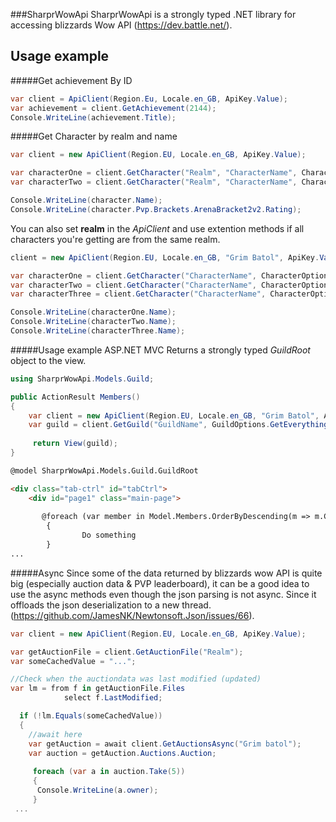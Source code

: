 ###SharprWowApi
SharprWowApi is a strongly typed .NET library for accessing blizzards Wow API (https://dev.battle.net/).

## Usage example

#####Get achievement By ID

```c#
var client = ApiClient(Region.Eu, Locale.en_GB, ApiKey.Value);
var achievement = client.GetAchievement(2144);
Console.WriteLine(achievement.Title);
```  

#####Get Character by realm and name

```c#
var client = new ApiClient(Region.EU, Locale.en_GB, ApiKey.Value);

var characterOne = client.GetCharacter("Realm", "CharacterName", CharacterOptions.None);
var characterTwo = client.GetCharacter("Realm", "CharacterName", CharacterOptions.GetPvP);

Console.WriteLine(character.Name);
Console.WriteLine(character.Pvp.Brackets.ArenaBracket2v2.Rating);
```
You can also set __realm__ in the _ApiClient_ and use extention methods if all characters you're getting are from the same realm.

```C#
client = new ApiClient(Region.EU, Locale.en_GB, "Grim Batol", ApiKey.Value);

var characterOne = client.GetCharacter("CharacterName", CharacterOptions.None);
var characterTwo = client.GetCharacter("CharacterName", CharacterOptions.None);
var characterThree = client.GetCharacter("CharacterName", CharacterOptions.None);

Console.WriteLine(characterOne.Name);
Console.WriteLine(characterTwo.Name);
Console.WriteLine(characterThree.Name);
```

#####Usage example ASP.NET MVC
Returns a strongly typed _GuildRoot_ object to the view.
```C#
using SharprWowApi.Models.Guild;

public ActionResult Members()
{
    var client = new ApiClient(Region.EU, Locale.en_GB, "Grim Batol", ApiKey.Value);
    var guild = client.GetGuild("GuildName", GuildOptions.GetEverything);
    
     return View(guild);
}
```
```html
@model SharprWowApi.Models.Guild.GuildRoot

<div class="tab-ctrl" id="tabCtrl">
    <div id="page1" class="main-page">
    
       @foreach (var member in Model.Members.OrderByDescending(m => m.Character.Class))
        {
                Do something
        }
...
```

#####Async
Since some of the data returned by blizzards wow API is quite big (especially auction data & PVP leaderboard), it can be a good idea to use the async methods even though the json parsing is not async. Since it offloads the json deserialization to a new thread.  (https://github.com/JamesNK/Newtonsoft.Json/issues/66). 

```C#
var client = new ApiClient(Region.EU, Locale.en_GB, ApiKey.Value);

var getAuctionFile = client.GetAuctionFile("Realm");
var someCachedValue = "...";

//Check when the auctiondata was last modified (updated)
var lm = from f in getAuctionFile.Files
            select f.LastModified;

  if (!lm.Equals(someCachedValue))
  {
    //await here
    var getAuction = await client.GetAuctionsAsync("Grim batol");
    var auction = getAuction.Auctions.Auction;
    
     foreach (var a in auction.Take(5))
     {
      Console.WriteLine(a.owner);
     }
 ...
```
